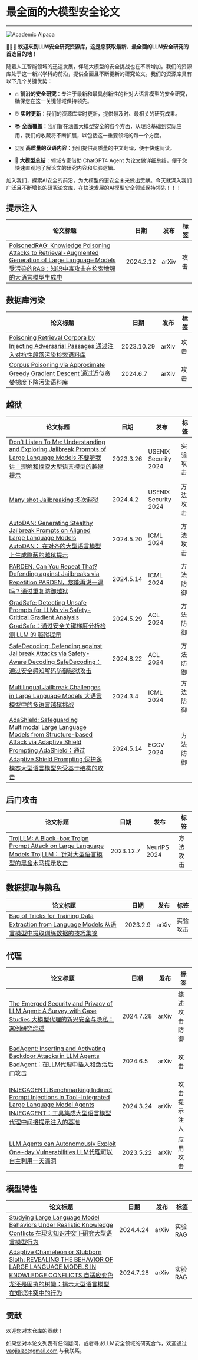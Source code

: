 # 最全面的大模型安全论文

---

![Academic Alpaca](resources/DALL·E%202024-07-30%2015.10.44%20-%20An%20academic-looking%20alpaca%20wearing%20scholarly%20glasses%20and%20a%20graduation%20cap%2C%20with%20an%20intellectual%20and%20serious%20expression.%20The%20background%20should%20be%20a%20lib.webp)

🎉🎉🎉 **欢迎来到LLM安全研究资源库，这是您获取最新、最全面的LLM安全研究的首选目的地！**

随着人工智能领域的迅速发展，伴随大模型的安全挑战也在不断增加。我们的资源库处于这一新兴学科的前沿，提供全面且不断更新的研究论文。我们的资源库具有以下几个关键优势：

- 🔥 **前沿的安全研究**：专注于最新和最具创新性的针对大语言模型的安全研究，确保您在这一关键领域保持领先。

- ⏰️ **实时更新**：我们的资源库实时更新，提供最及时、最相关的研究成果。

- 📚️ **全面覆盖**：我们旨在涵盖大模型安全的各个方面，从理论基础到实际应用，我们的收藏将不断扩展，以包括这一重要领域的每一个方面。

- 🇨🇳 **高质量的双语内容**：我们提供高质量的中文翻译，便于快速阅读。

- 🌟 **大模型总结**：领域专家借助 ChatGPT4 Agent 为论文做详细总结，便于您快速直观地了解论文的研究内容和实验逻辑。

加入我们，探索AI安全的前沿，为大模型的更安全未来做出贡献。今天就深入我们广泛且不断增长的研究论文库，在快速发展的AI模型安全领域保持领先！！！

## 提示注入

| 论文标题 | 日期 | 发布 | 标签 |
|---------|-----|------|------|
| [PoisonedRAG: Knowledge Poisoning Attacks to Retrieval-Augmented Generation of Large Language Models  受污染的RAG：知识中毒攻击在检索增强的大语言模型生成中](paper_list/PoisonedRAG_Knowledge_Poisoning_Attacks_to_Retrieval-Augmented_Generation_of_Large_Language_Models.md) | 2024.2.12 | arXiv | 攻击 |

## 数据库污染
| 论文标题 | 日期 | 发布 | 标签 |
|---------|-----|------|------|
| [Poisoning Retrieval Corpora by Injecting Adversarial Passages 通过注入对抗性段落污染检索语料库](paper_list/Poisoning_Retrieval_Corpora_by_Injecting_Adversarial_Passages.md) | 2023.10.29 | arXiv | 攻击 |
| [Corpus Poisoning via Approximate Greedy Gradient Descent 通过近似贪婪梯度下降污染语料库](paper_list/Corpus_Poisoning_via_Approximate_Greedy_Gradient_Descent.md) | 2024.6.7 | arXiv | 攻击 |

## 越狱

| 论文标题 | 日期 | 发布 | 标签 |
|---------|-----|------|------|
| [Don’t Listen To Me: Understanding and Exploring Jailbreak Prompts of Large Language Models 不要听我讲：理解和探索大型语言模型的越狱提示](paper_list/Don't_Listen_To_Me:_Understanding_and_Exploring_Jailbreak_Prompts_of_Large_Language_Models.md) | 2023.3.26 | USENIX Security 2024 | 实验 攻击 |
| [Many shot Jailbreaking 多次越狱](paper_list/Many_shot_Jailbreaking.md) | 2024.4.2 | USENIX Security 2024 | 方法 攻击 |
|[AutoDAN: Generating Stealthy Jailbreak Prompts on Aligned Large Language Models AutoDAN： 在对齐的大型语言模型上生成隐蔽的越狱提示](paper_list/AutoDAN_Generating_Stealthy_Jailbreak_Prompts_on_Aligned_Large_Language_Models.md)|2024.5.20|ICML 2024|方法 攻击|
|[PARDEN, Can You Repeat That? Defending against Jailbreaks via Repetition PARDEN，您能再说一遍吗？通过重复防御越狱](paper_list/A_Comprehensive_Study_of_Jailbreak_Attack_versus_Defense_for_Large_Language_Models.md)|2024.5.14|ICML 2024|方法 防御|
|[GradSafe: Detecting Unsafe Prompts for LLMs via Safety-Critical Gradient Analysis GradSafe：通过安全关键梯度分析检测 LLM 的 越狱提示](paper_list/GradSafe_Detecting_Unsafe_Prompts_for_LLMs_via_Safety_Critical_Gradient_Analysis.md)|2024.5.29|ACL 2024|方法 防御|
| [SafeDecoding: Defending against Jailbreak Attacks  via Safety-Aware Decoding SafeDecoding： 通过安全感知解码防御越狱攻击](paper_list/SafeDecoding_Defending_against_Jailbreak_Attacks_via_Safety_Aware_Decoding.md) | 2024.8.22 | ACL 2024 | 方法 防御 |
| [Multilingual Jailbreak Challenges in Large Language Models 大语言模型中的多语言越狱挑战](paper_list/Multilingua_Jailbreak_Challenges_in_Large_Language_Models.md) | 2024.3.4 | ICML 2024 | 方法 防御 |
| [AdaShield: Safeguarding Multimodal Large Language Models from Structure-based Attack via Adaptive Shield Prompting  AdaShield：通过 Adaptive Shield Prompting 保护多模态大型语言模型免受基于结构的攻击](paper_list/AdaShield_Safeguarding_Multimodal_Large_Language_Models_from_Structure_based_Attack_via_Adaptive_Shield_Prompting.md) | 2024.5.14 | ECCV 2024 | 方法 防御 |

## 后门攻击
| 论文标题 | 日期 | 发布 | 标签 |
|-------|------|-----------|-----|
| [TrojLLM: A Black-box Trojan Prompt Attack on Large Language Models TrojLLM： 针对大型语言模型的黑盒木马提示攻击](paper_list/TrojLLM_A_Black-box_Trojan_Prompt_Attack_on_Large_Language_Models.md) | 2023.12.7 | NeurlPS 2024 | 方法 攻击 |

## 数据提取与隐私

| 论文标题 | 日期 | 发布 | 标签 |
|---------|-----|------|------|
| [Bag of Tricks for Training Data Extraction from Language Models 从语言模型中提取训练数据的技巧集锦](paper_list/Bag_of_Tricks_for_Training_Data_Extraction_from_Language_Models.md) | 2023.2.9 | arXiv | 实验 攻击 |

## 代理

| 论文标题 | 日期 | 发布 | 标签 |
|---------|-----|------|------|
| [The Emerged Security and Privacy of LLM Agent: A Survey with Case Studies 大模型代理的新兴安全与隐私：案例研究综述](paper_list/The_Emerged_Security_and_Privacy_of_LLM_Agent_A_Survey_with_Case_Studies.md) | 2024.7.28 | arXiv | 综述 攻击 防御 |
| [BadAgent: Inserting and Activating Backdoor Attacks in LLM Agents BadAgent：在LLM代理中插入和激活后门攻击](paper_list/Bad_Agent_Inserting_and_Activating_Backdoor_Attacks_in_LLM_Agents.md) | 2024.6.5 | arXiv | 攻击 |
| [INJECAGENT: Benchmarking Indirect Prompt Injections in Tool-Integrated Large Language Model Agents INJECAGENT：工具集成大型语言模型代理中间接提示注入的基准](paper_list/INJECAGENT_Benchmarking_Indirect_Prompt_Injections_in_Tool-Integrated_Large_Language_Model_Agents.md) | 2024.3.24 | arXiv | 攻击 提示注入 |
| [LLM Agents can Autonomously Exploit One-day Vulnerabilities LLM代理可以自主利用一天漏洞](paper_list/LLM_Agents_can_Autonomously_Exploit_One-day_Vulnerabilities.md) | 2023.5.22 | arXiv | 应用 攻击 |

## 模型特性

| 论文标题 | 日期 | 发布 | 标签 |
|---------|-----|------|------|
| [Studying Large Language Model Behaviors Under Realistic Knowledge Conflicts 在现实知识冲突下研究大型语言模型行为](paper_list/Studying_Large_Language_Model_Behaviors_Under_Realistic_Knowledge_Conflicts.md) | 2024.4.24 | arXiv | 实验 RAG |
| [Adaptive Chameleon or Stubborn Sloth: REVEALING THE BEHAVIOR OF LARGE LANGUAGE MODELS IN KNOWLEDGE CONFLICTS 自适应变色龙还是固执的树懒：揭示大型语言模型在知识冲突中的行为](paper_list/Adaptive_Chameleon_or_Stubborn_Sloth_Revealing_the_Behavior_of_Large_Language_Models_in_Knowledge_Conflicts.md) | 2024.7.28 | arXiv | 实验 RAG |

## 贡献
欢迎您对本仓库的贡献！

如果您对本论文列表有任何疑问，或者寻求LLM安全领域的研究合作，欢迎通过 yaojialzc@gmail.com 与我联系。
